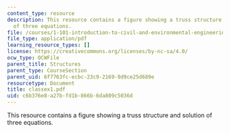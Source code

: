 ```yaml
---
content_type: resource
description: This resource contains a figure showing a truss structure and solution
  of three equations.
file: /courses/1-101-introduction-to-civil-and-environmental-engineering-design-i-fall-2005/c6b376e8a27bfd1b866b6da809c5036d_classex1.pdf
file_type: application/pdf
learning_resource_types: []
license: https://creativecommons.org/licenses/by-nc-sa/4.0/
ocw_type: OCWFile
parent_title: Structures
parent_type: CourseSection
parent_uid: 6f7763fc-ecbc-23c9-2169-9d9ce25d689e
resourcetype: Document
title: classex1.pdf
uid: c6b376e8-a27b-fd1b-866b-6da809c5036d
---
```

This resource contains a figure showing a truss structure and solution of three equations.
